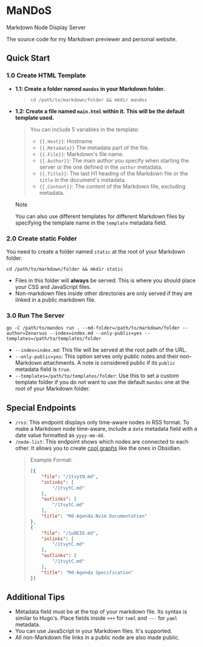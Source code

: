# MaNDoS
Markdown Node Display Server

The source code for my Markdown previewer and personal website.

## Quick Start
### 1.0 Create HTML Template
- **1.1: Create a folder named `mandos` in your Markdown folder.**
    > `cd /path/to/markdown/folder && mkdir mandos`
- **1.2: Create a file named `main.html` within it. This will be the default template used.**
    > You can include 5 variables in the template:
    > - `{{.Host}}`: Hostname
    > - `{{.Metadata}}` The metadata part of the file.
    > - `{{.File}}`: Markdown's file name.
    > - `{{.Author}}`: The main author you specify when starting the server or the one defined in the `author` metadata.
    > - `{{.Title}}`: The last H1 heading of the Markdown file or the `title` in the document's metadata.
    > - `{{.Content}}`: The content of the Markdown file, excluding metadata.

    > [!NOTE]
    > You can also use different templates for different Markdown files by specifying the template name in the `template` metadata field.

### 2.0 Create static Folder
You need to create a folder named `static` at the root of your Markdown folder.

`cd /path/to/markdown/folder && mkdir static`

- Files in this folder will **always** be served. This is where you should place your CSS and JavaScript files.
- Non-markdown files inside other directories are only served if they are linked in a public markdown file.

### 3.0 Run The Server
`go -C /path/to/mandos run . --md-folder=/path/to/markdown/folder --author=Zenarvus --index=index.md --only-public=yes --templates=/path/to/templates/folder`

- `--index=index.md`: This file will be served at the root path of the URL.
- `--only-public=yes`: This option serves only public notes and their non-Markdown attachments. A note is considered public if its `public` metadata field is `true`.
- `--templates=/path/to/templates/folder`: Use this to set a custom template folder if you do not want to use the default `mandos` one at the root of your Markdown folder.

## Special Endpoints
- `/rss`: This endpoint displays only time-aware nodes in RSS format. To make a Markdown node time-aware, include a `date` metadata field with a date value formatted as `yyyy-mm-dd`.
- `/node-list`: This endpoint shows which nodes are connected to each other. It allows you to create [cool graphs](http://zenarvus.com/graph.md) like the ones in Obsidian.
    > Example Format:
    > ```json
    > [{
    >     "file": "/1tvytN.md",
    >     "inlinks": [
    >         "/1tvytC.md"
    >     ],
    >     "outlinks": [
    >         "/1tvytC.md"
    >     ],
    >     "title": "Md-Agenda.Nvim Documentation"
    > },
    > {
    >     "file": "/1u0EI6.md",
    >     "inlinks": [
    >         "/1tvytC.md"
    >     ],
    >     "outlinks": [
    >         "/1tvytC.md"
    >     ],
    >     "title": "Md-Agenda Specification"
    > }]
    > ```

## Additional Tips
- Metadata field must be at the top of your markdown file. Its syntax is similar to Hugo's. Place fields inside `+++` for `toml` and `---` for `yaml` metadata.
- You can use JavaScript in your Markdown files. It's supported.
- All non-Markdown file links in a public node are also made public.
